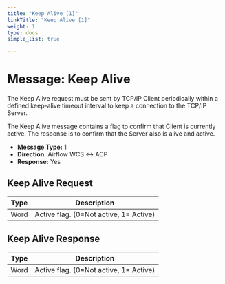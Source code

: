 ```yaml
---
title: "Keep Alive [1]"
linkTitle: "Keep Alive [1]"
weight: 1
type: docs
simple_list: true

---
```


# Message: Keep Alive

The Keep Alive request must be sent by TCP/IP Client periodically within a defined keep-alive timeout interval to keep a connection to the TCP/IP Server.

The Keep Alive message contains a flag to confirm that Client is currently active. The response is to confirm that the Server also is alive and active.

- **Message Type:** 1
- **Direction:** Airflow WCS ↔ ACP
- **Response:** Yes

<!-- -->

## Keep Alive Request

|Type |Description |
|-----|------------|
|Word |Active flag. (0=Not active, 1= Active) |


<!-- -->


## Keep Alive Response

|Type |Description |
|-----|------------|
|Word |Active flag. (0=Not active, 1= Active)|

